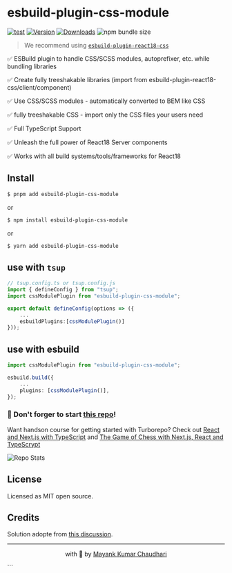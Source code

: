 # esbuild-plugin-css-module

[![test](https://github.com/mayank1513/esbuild-plugin-css-module/actions/workflows/test.yml/badge.svg)](https://github.com/mayank1513/esbuild-plugin-css-module/actions/workflows/test.yml) [![Version](https://img.shields.io/npm/v/esbuild-plugin-css-module.svg?colorB=green)](https://www.npmjs.com/package/esbuild-plugin-css-module) [![Downloads](https://img.jsdelivr.com/img.shields.io/npm/d18m/esbuild-plugin-css-module.svg)](https://www.npmjs.com/package/esbuild-plugin-css-module) ![npm bundle size](https://img.shields.io/bundlephobia/minzip/esbuild-plugin-css-module)

> We recommend using [`esbuild-plugin-react18-css`](https://github.com/react18-tools/esbuild-plugin-react18-css)

✅ ESBuild plugin to handle CSS/SCSS modules, autoprefixer, etc. while bundling libraries

✅ Create fully treeshakable libraries (import from esbuild-plugin-react18-css/client/component)

✅ Use CSS/SCSS modules - automatically converted to BEM like CSS

✅ fully treeshakable CSS - import only the CSS files your users need

✅ Full TypeScript Support

✅ Unleash the full power of React18 Server components

✅ Works with all build systems/tools/frameworks for React18

## Install

```bash
$ pnpm add esbuild-plugin-css-module
```

or

```bash
$ npm install esbuild-plugin-css-module
```

or

```bash
$ yarn add esbuild-plugin-css-module
```

## use with `tsup`

```ts
// tsup.config.ts or tsup.config.js
import { defineConfig } from "tsup";
import cssModulePlugin from "esbuild-plugin-css-module";

export default defineConfig(options => ({
    ...
    esbuildPlugins:[cssModulePlugin()]
}));
```

## use with esbuild

```ts
import cssModulePlugin from "esbuild-plugin-css-module";

esbuild.build({
	...
	plugins: [cssModulePlugin()],
});
```

### 🤩 Don't forger to start [this repo](https://github.com/mayank1513/esbuild-plugin-css-module)!

Want handson course for getting started with Turborepo? Check out [React and Next.js with TypeScript](https://www.udemy.com/course/react-and-next-js-with-typescript/?referralCode=7202184A1E57C3DCA8B2) and [The Game of Chess with Next.js, React and TypeScrypt](https://www.udemy.com/course/game-of-chess-with-nextjs-react-and-typescrypt/?referralCode=851A28F10B254A8523FE)

![Repo Stats](https://repobeats.axiom.co/api/embed/2ef1a24385037998386148afe5a98ded6006f410.svg "Repobeats analytics image")

## License

Licensed as MIT open source.

## Credits

Solution adopte from [this discussion](https://github.com/egoist/tsup/issues/536#issuecomment-1302012400).

<hr />

<p align="center" style="text-align:center">with 💖 by <a href="https://mayank-chaudhari.vercel.app" target="_blank">Mayank Kumar Chaudhari</a></p>
```
